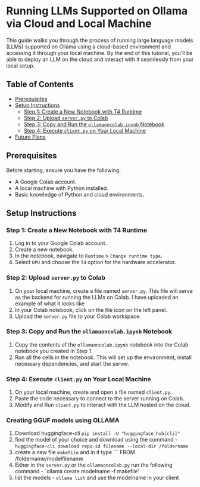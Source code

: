 # Running LLMs Supported on Ollama via Cloud and Local Machine

This guide walks you through the process of running large language models (LLMs) supported on Ollama using a cloud-based environment and accessing it through your local machine. By the end of this tutorial, you'll be able to deploy an LLM on the cloud and interact with it seamlessly from your local setup.

## Table of Contents
- [Prerequisites](#prerequisites)
- [Setup Instructions](#setup-instructions)
  - [Step 1: Create a New Notebook with T4 Runtime](#step-1-create-a-new-notebook-with-t4-runtime)
  - [Step 2: Upload `server.py` to Colab](#step-2-upload-serverpy-to-colab)
  - [Step 3: Copy and Run the `ollamaoncolab.ipynb` Notebook](#step-3-copy-and-run-the-ollamaoncolabipynb-notebook)
  - [Step 4: Execute `client.py` on Your Local Machine](#step-4-execute-clientpy-on-your-local-machine)
- [Future Plans](#future-plans)


## Prerequisites

Before starting, ensure you have the following:
- A Google Colab account.
- A local machine with Python installed.
- Basic knowledge of Python and cloud environments.

## Setup Instructions

### Step 1: Create a New Notebook with T4 Runtime
1. Log in to your Google Colab account.
2. Create a new notebook.
3. In the notebook, navigate to `Runtime` > `Change runtime type`.
4. Select `GPU` and choose the `T4` option for the hardware accelerator.

### Step 2: Upload `server.py` to Colab
1. On your local machine, create a file named `server.py`. This file will serve as the backend for running the LLMs on Colab. I have uploaded an example of what it looks like
2. In your Colab notebook, click on the file icon on the left panel.
3. Upload the `server.py` file to your Colab workspace.

### Step 3: Copy and Run the `ollamaoncolab.ipynb` Notebook
1. Copy the contents of the `ollamaoncolab.ipynb` notebook into the Colab notebook you created in Step 1.
2. Run all the cells in the notebook. This will set up the environment, install necessary dependencies, and start the server.

### Step 4: Execute `client.py` on Your Local Machine
1. On your local machine, create and open a file named `client.py`.
2. Paste the code necessary to connect to the server running on Colab.
3. Modify and Run `client.py` to interact with the LLM hosted on the cloud.

### Creating GGUF models using OLLAMA

1. Download huggingface-cli ```pip install -U "huggingface_hub[cli]"```
2. find the model of your choice and download using the command - ``` huggingface-cli download repo-id filename --local-dir /foldername ```
3. create a new file `makefile` and in it type ``` FROM /foldername/modelfilename
4. Either in the `server.py` or the `ollamaoncolab.py` run the following command - `ollama create modelname -f makefile'
5. list the models - `ollama list` and use the modelname in your client


